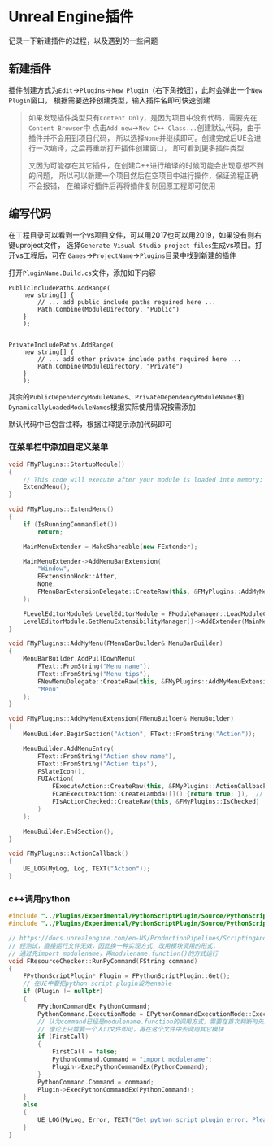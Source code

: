 # Unreal Engine插件

记录一下新建插件的过程，以及遇到的一些问题

## 新建插件

插件创建方式为`Edit`->`Plugins`->`New Plugin`（右下角按钮），此时会弹出一个`New Plugin`窗口，
根据需要选择创建类型，输入插件名即可快速创建

> 如果发现插件类型只有`Content Only`，是因为项目中没有代码，需要先在`Content Browser`中
> 点击`Add new`->`New C++ Class...`创建默认代码，由于插件并不会用到项目代码，
> 所以选择`None`并继续即可。创建完成后UE会进行一次编译，之后再重新打开插件创建窗口，
> 即可看到更多插件类型
>
> 又因为可能存在其它插件，在创建C++进行编译的时候可能会出现意想不到的问题，
> 所以可以新建一个项目然后在空项目中进行操作，保证流程正确不会报错，
> 在编译好插件后再将插件复制回原工程即可使用

## 编写代码

在工程目录可以看到一个vs项目文件，可以用2017也可以用2019，如果没有则右键uproject文件，
选择`Generate Visual Studio project files`生成vs项目。打开vs工程后，可在
`Games`->`ProjectName`->`Plugins`目录中找到新建的插件

打开`PluginName.Build.cs`文件，添加如下内容

```CSharp
PublicIncludePaths.AddRange(
    new string[] {
        // ... add public include paths required here ...
        Path.Combine(ModuleDirectory, "Public")
    }
    );


PrivateIncludePaths.AddRange(
    new string[] {
        // ... add other private include paths required here ...
        Path.Combine(ModuleDirectory, "Private")
    }
    );
```

其余的`PublicDependencyModuleNames`、`PrivateDependencyModuleNames`和
`DynamicallyLoadedModuleNames`根据实际使用情况按需添加

默认代码中已包含注释，根据注释提示添加代码即可

### 在菜单栏中添加自定义菜单

```c++
void FMyPlugins::StartupModule()
{
	// This code will execute after your module is loaded into memory; the exact timing is specified in the .uplugin file per-module
	ExtendMenu();
}

void FMyPlugins::ExtendMenu()
{
	if (IsRunningCommandlet())
		return;

	MainMenuExtender = MakeShareable(new FExtender);

	MainMenuExtender->AddMenuBarExtension(
		"Window",
		EExtensionHook::After,
		None,
		FMenuBarExtensionDelegate::CreateRaw(this, &FMyPlugins::AddMyMenu)
	);

	FLevelEditorModule& LevelEditorModule = FModuleManager::LoadModuleChecked<FLevelEditorModule>("LevelEditor");
	LevelEditorModule.GetMenuExtensibilityManager()->AddExtender(MainMenuExtender);
}

void FMyPlugins::AddMyMenu(FMenuBarBuilder& MenuBarBuilder)
{
	MenuBarBuilder.AddPullDownMenu(
		FText::FromString("Menu name"),
		FText::FromString("Menu tips"),
		FNewMenuDelegate::CreateRaw(this, &FMyPlugins::AddMyMenuExtension),
		"Menu"
	);
}

void FMyPlugins::AddMyMenuExtension(FMenuBuilder& MenuBuilder)
{
	MenuBuilder.BeginSection("Action", FText::FromString("Action"));

	MenuBuilder.AddMenuEntry(
		FText::FromString("Action show name"),
		FText::FromString("Action tips"),
		FSlateIcon(),
		FUIAction(
			FExecuteAction::CreateRaw(this, &FMyPlugins::ActionCallback),
			FCanExecuteAction::CreateLambda([]() {return true; }),  // 根据实际情况判断是否可用
			FIsActionChecked::CreateRaw(this, &FMyPlugins::IsChecked)
		)
	);

    MenuBuilder.EndSection();
}

void FMyPlugins::ActionCallback()
{
    UE_LOG(MyLog, Log, TEXT("Action"));
}
```

### c++调用python

```c++
#include "../Plugins/Experimental/PythonScriptPlugin/Source/PythonScriptPlugin/Private/PythonScriptPlugin.h"
#include "../Plugins/Experimental/PythonScriptPlugin/Source/PythonScriptPlugin/Public/PythonScriptTypes.h"

// https://docs.unrealengine.com/en-US/ProductionPipelines/ScriptingAndAutomation/Python/#pythonpathsintheunrealeditor
// 经测试，直接运行文件无效，因此换一种实现方式，改用模块调用的形式，
// 通过先import modulename，再modulename.function()的方式运行
void FResourceChecker::RunPyCommand(FString command)
{
	FPythonScriptPlugin* Plugin = FPythonScriptPlugin::Get();
	// 在UE中要把python script plugin设为enable
	if (Plugin != nullptr)
	{
		FPythonCommandEx PythonCommand;
		PythonCommand.ExecutionMode = EPythonCommandExecutionMode::ExecuteStatement;
		// 认为command已经是modulename.function的调用方式，需要在首次判断时先import对应模块
		// 理论上只需要一个入口文件即可，再在这个文件中去调用其它模块
		if (FirstCall)
		{
			FirstCall = false;
			PythonCommand.Command = "import modulename";
			Plugin->ExecPythonCommandEx(PythonCommand);
		}
		PythonCommand.Command = command;
		Plugin->ExecPythonCommandEx(PythonCommand);
	}
	else
	{
		UE_LOG(MyLog, Error, TEXT("Get python script plugin error. Please check whether python plugin is enabled or not!"));
	}
}
```
